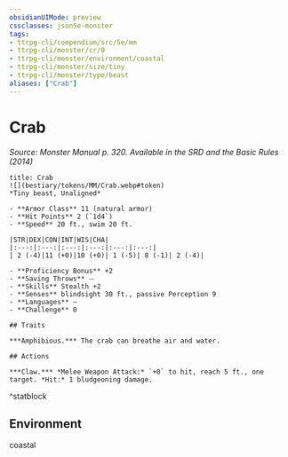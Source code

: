 ```yaml
---
obsidianUIMode: preview
cssclasses: json5e-monster
tags:
- ttrpg-cli/compendium/src/5e/mm
- ttrpg-cli/monster/cr/0
- ttrpg-cli/monster/environment/coastal
- ttrpg-cli/monster/size/tiny
- ttrpg-cli/monster/type/beast
aliases: ["Crab"]
---
```

# Crab
*Source: Monster Manual p. 320. Available in the <span title='Systems Reference Document (5.1)'>SRD</span> and the Basic Rules (2014)*  

```ad-statblock
title: Crab
![](bestiary/tokens/MM/Crab.webp#token)
*Tiny beast, Unaligned*

- **Armor Class** 11 (natural armor)
- **Hit Points** 2 (`1d4`)
- **Speed** 20 ft., swim 20 ft.

|STR|DEX|CON|INT|WIS|CHA|
|:---:|:---:|:---:|:---:|:---:|:---:|
| 2 (-4)|11 (+0)|10 (+0)| 1 (-5)| 8 (-1)| 2 (-4)|

- **Proficiency Bonus** +2
- **Saving Throws** ⏤
- **Skills** Stealth +2
- **Senses** blindsight 30 ft., passive Perception 9
- **Languages** —
- **Challenge** 0

## Traits

***Amphibious.*** The crab can breathe air and water.

## Actions

***Claw.*** *Melee Weapon Attack:* `+0` to hit, reach 5 ft., one target. *Hit:* 1 bludgeoning damage.
```
^statblock

## Environment

coastal